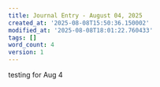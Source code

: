 ```yaml
---
title: Journal Entry - August 04, 2025
created_at: '2025-08-08T15:50:36.150002'
modified_at: '2025-08-08T18:01:22.760433'
tags: []
word_count: 4
version: 1
---
```


testing for Aug 4